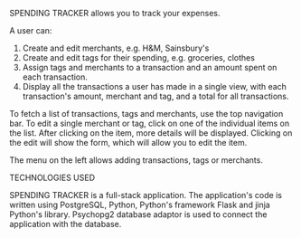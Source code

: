 SPENDING TRACKER allows you to track your expenses. 

A user can:
1. Create and edit merchants, e.g. H&M, Sainsbury's
2. Create and edit tags for their spending, e.g. groceries, clothes
3. Assign tags and merchants to a transaction and an amount spent on each transaction.
4. Display all the transactions a user has made in a single view, with each transaction's amount, merchant and tag, and a total for all transactions.

To fetch a list of transactions, tags and merchants, use the top navigation bar. To edit a single merchant or tag, click on one of the individual items on the list. After clicking on the item, more details will be displayed. Clicking on the edit will show the form, which will allow you to edit the item.

The menu on the left allows adding transactions, tags or merchants.


TECHNOLOGIES USED

SPENDING TRACKER is a full-stack application. The application's code is written using PostgreSQL, Python, Python's framework Flask and jinja Python's library. Psychopg2 database adaptor is used to connect the application with the database.

